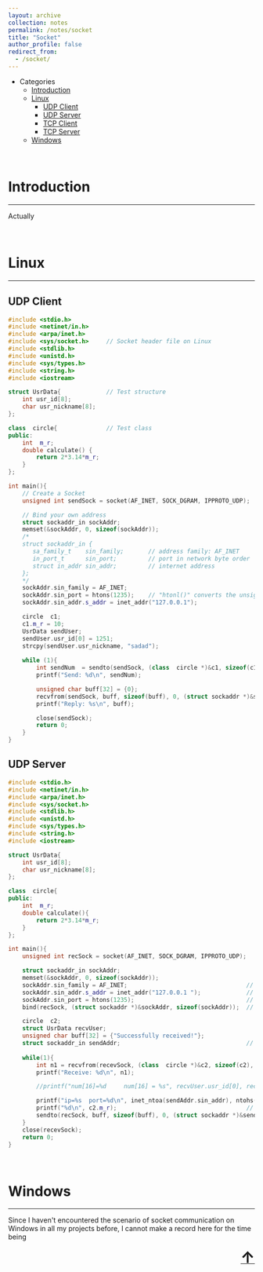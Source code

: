 ```yaml
---
layout: archive
collection: notes
permalink: /notes/socket
title: "Socket"
author_profile: false
redirect_from: 
  - /socket/
---
```


<a name="top"></a>

<!-- GFM-TOC -->
* Categories 
    * [Introduction](#introduction)
    * [Linux](#linux)
       * [UDP Client](#udp-client)
       * [UDP Server](#udp-server)
       * [TCP Client](#tcp-client)
       * [TCP Server](#tcp-server)
    * [Windows](#windows)

<!-- GFM-TOC -->

<br>

# Introduction
<hr>

Actually

<br>

# Linux
<hr>

## UDP Client
```c++
#include <stdio.h>
#include <netinet/in.h>
#include <arpa/inet.h>
#include <sys/socket.h>     // Socket header file on Linux
#include <stdlib.h>
#include <unistd.h>
#include <sys/types.h>
#include <string.h>
#include <iostream>

struct UsrData{             // Test structure
    int usr_id[8];
    char usr_nickname[8];
};

class  circle{              // Test class
public:
    int  m_r;
    double calculate() {
        return 2*3.14*m_r;
    }
};

int main(){
    // Create a Socket
    unsigned int sendSock = socket(AF_INET, SOCK_DGRAM, IPPROTO_UDP);  // Address type, socket type, protocol type

    // Bind your own address
    struct sockaddr_in sockAddr;
    memset(&sockAddr, 0, sizeof(sockAddr)); 
    /*
    struct sockaddr_in {
       sa_family_t    sin_family;       // address family: AF_INET
       in_port_t      sin_port;         // port in network byte order
       struct in_addr sin_addr;         // internet address
    };
    */
    sockAddr.sin_family = AF_INET;                 
    sockAddr.sin_port = htons(1235);    // "htonl()" converts the unsigned integer from host byte order to network byte order
    sockAddr.sin_addr.s_addr = inet_addr("127.0.0.1");

    circle  c1;
    c1.m_r = 10;
    UsrData sendUser;
    sendUser.usr_id[0] = 1251;
    strcpy(sendUser.usr_nickname, "sadad");
    
    while (1){
        int sendNum  = sendto(sendSock, (class  circle *)&c1, sizeof(c1), 0, (struct sockaddr *)&sockAddr, sizeof(sockAddr));
        printf("Send: %d\n", sendNum);

        unsigned char buff[32] = {0};
        recvfrom(sendSock, buff, sizeof(buff), 0, (struct sockaddr *)&sockAddr, sizeof(sockAddr));
        printf("Reply: %s\n", buff);

        close(sendSock);
        return 0;
    }
}
```
## UDP Server

```c++
#include <stdio.h>
#include <netinet/in.h>
#include <arpa/inet.h>
#include <sys/socket.h>
#include <stdlib.h>
#include <unistd.h>
#include <sys/types.h>
#include <string.h>
#include <iostream>

struct UsrData{
    int usr_id[8];
    char usr_nickname[8];
};

class  circle{
public:
    int  m_r;
    double calculate(){
        return 2*3.14*m_r;
    }
};

int main(){
    unsigned int recSock = socket(AF_INET, SOCK_DGRAM, IPPROTO_UDP);

    struct sockaddr_in sockAddr;
    memset(&sockAddr, 0, sizeof(sockAddr));
    sockAddr.sin_family = AF_INET;                                  // Use IPv4 address
    sockAddr.sin_addr.s_addr = inet_addr("127.0.0.1 ");             // Specific IP address
    sockAddr.sin_port = htons(1235);                                // Port
    bind(recSock, (struct sockaddr *)&sockAddr, sizeof(sockAddr));  // Notice this step is uneeded in "client"

    circle  c2;
    struct UsrData recvUser;
    unsigned char buff[32] = {"Successfully received!"};
    struct sockaddr_in sendAddr;                                    // Receiver doesn't need to know the sender's address, but needs an empty struct to receive address info
    
    while(1){
        int n1 = recvfrom(recevSock, (class  circle *)&c2, sizeof(c2), 0, (struct sockaddr *)&sendAddr, sizeof(sendAddr));
        printf("Receive: %d\n", n1);

        //printf("num[16]=%d     num[16] = %s", recvUser.usr_id[0], recvUser.usr_nickname);

        printf("ip=%s  port=%d\n", inet_ntoa(sendAddr.sin_addr), ntohs(sendAddr.sin_port));
        printf("%d\n", c2.m_r);                                     // Check whether the class has been transferred successfully 
        sendto(recSock, buff, sizeof(buff), 0, (struct sockaddr *)&sendAddr, sizeof(sendAddr));
    }
    close(recevSock);
    return 0;
}
```

<br>

# Windows
<hr>

Since I haven't encountered the scenario of socket communication on Windows in all my projects before, I cannot make a record here for the time being

<div align="right"><a class="top-link hide" href="#top"><font size="6"><b>↑</b></font></a></div>
